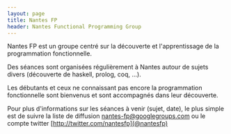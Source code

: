 ```yaml
---
layout: page
title: Nantes FP
header: Nantes Functional Programming Group
---
```


Nantes FP est un groupe centré sur la découverte et l'apprentissage de la
programmation fonctionnelle.

Des séances sont organisées régulièrement à Nantes autour de sujets divers
(découverte de haskell, prolog, coq, …).

Les débutants et ceux ne connaissant pas encore la programmation fonctionnelle
sont bienvenus et sont accompagnés dans leur découverte.

Pour plus d'informations sur les séances à venir (sujet, date), le plus simple
est de suivre la liste de diffusion <nantes-fp@googlegroups.com> ou le compte
twitter [http://twitter.com/nantesfp](@nantesfp)

